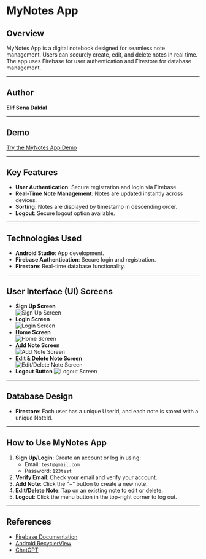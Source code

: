# MyNotes App

## **Overview**
MyNotes App is a digital notebook designed for seamless note management. Users can securely create, edit, and delete notes in real time. The app uses Firebase for user authentication and Firestore for database management.

---

## **Author**
**Elif Sena Daldal**

---

## **Demo**
[Try the MyNotes App Demo](https://appetize.io/app/cerna4fkfrvbl545am5hfnfnxq?device=pixel7&osVersion=13.0)

---

## **Key Features**
- **User Authentication**: Secure registration and login via Firebase.
- **Real-Time Note Management**: Notes are updated instantly across devices.
- **Sorting**: Notes are displayed by timestamp in descending order.
- **Logout**: Secure logout option available.

---

## **Technologies Used**
- **Android Studio**: App development.
- **Firebase Authentication**: Secure login and registration.
- **Firestore**: Real-time database functionality.

---

## **User Interface (UI) Screens**
- **Sign Up Screen**  
  ![Sign Up Screen](images/signup-screen.png)
- **Login Screen**  
  ![Login Screen](images/login-screen.png)
- **Home Screen**  
  ![Home Screen](images/home-screen.png)
- **Add Note Screen**  
  ![Add Note Screen](images/add-note-screen.png)
- **Edit & Delete Note Screen**  
  ![Edit/Delete Note Screen](images/edit-delete-screen.png)
- **Logout Button**
  ![Logout Screen](images/logout.png)
---

## **Database Design**
- **Firestore**: Each user has a unique UserId, and each note is stored with a unique NoteId.

---

## **How to Use MyNotes App**
1. **Sign Up/Login**: Create an account or log in using:
   - Email: `test@gmail.com`
   - Password: `123test`
2. **Verify Email**: Check your email and verify your account.
3. **Add Note**: Click the “+” button to create a new note.
4. **Edit/Delete Note**: Tap on an existing note to edit or delete.
5. **Logout**: Click the menu button in the top-right corner to log out.

---

## **References**
- [Firebase Documentation](https://firebase.google.com/docs/android/setup?hl=tr)
- [Android RecyclerView](https://developer.android.com/develop/ui/views/layout/recyclerview?hl=tr)
- [ChatGPT](https://chat.openai.com/)

